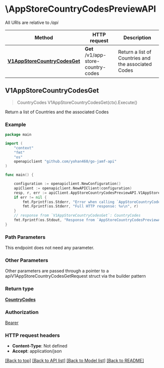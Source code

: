 # \AppStoreCountryCodesPreviewAPI

All URIs are relative to */api*

Method | HTTP request | Description
------------- | ------------- | -------------
[**V1AppStoreCountryCodesGet**](AppStoreCountryCodesPreviewAPI.md#V1AppStoreCountryCodesGet) | **Get** /v1/app-store-country-codes | Return a list of Countries and the associated Codes 



## V1AppStoreCountryCodesGet

> CountryCodes V1AppStoreCountryCodesGet(ctx).Execute()

Return a list of Countries and the associated Codes 



### Example

```go
package main

import (
    "context"
    "fmt"
    "os"
    openapiclient "github.com/yohan460/go-jamf-api"
)

func main() {

    configuration := openapiclient.NewConfiguration()
    apiClient := openapiclient.NewAPIClient(configuration)
    resp, r, err := apiClient.AppStoreCountryCodesPreviewAPI.V1AppStoreCountryCodesGet(context.Background()).Execute()
    if err != nil {
        fmt.Fprintf(os.Stderr, "Error when calling `AppStoreCountryCodesPreviewAPI.V1AppStoreCountryCodesGet``: %v\n", err)
        fmt.Fprintf(os.Stderr, "Full HTTP response: %v\n", r)
    }
    // response from `V1AppStoreCountryCodesGet`: CountryCodes
    fmt.Fprintf(os.Stdout, "Response from `AppStoreCountryCodesPreviewAPI.V1AppStoreCountryCodesGet`: %v\n", resp)
}
```

### Path Parameters

This endpoint does not need any parameter.

### Other Parameters

Other parameters are passed through a pointer to a apiV1AppStoreCountryCodesGetRequest struct via the builder pattern


### Return type

[**CountryCodes**](CountryCodes.md)

### Authorization

[Bearer](../README.md#Bearer)

### HTTP request headers

- **Content-Type**: Not defined
- **Accept**: application/json

[[Back to top]](#) [[Back to API list]](../README.md#documentation-for-api-endpoints)
[[Back to Model list]](../README.md#documentation-for-models)
[[Back to README]](../README.md)

